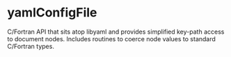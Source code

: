 # yamlConfigFile
C/Fortran API that sits atop libyaml and provides simplified key-path access to document nodes.  Includes routines to coerce node values to standard C/Fortran types.
